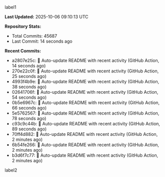 
label1 
<!-- ACTIVITY_START -->
**Last Updated:** 2025-10-06 09:10:13 UTC

**Repository Stats:**
- Total Commits: 45687
- Last Commit: 14 seconds ago

**Recent Commits:**
- a2807e25c: 🤖 Auto-update README with recent activity (GitHub Action, 14 seconds ago)
- 270e22c0f: 🤖 Auto-update README with recent activity (GitHub Action, 25 seconds ago)
- 4993f4b9e: 🤖 Auto-update README with recent activity (GitHub Action, 38 seconds ago)
- 02641706f: 🤖 Auto-update README with recent activity (GitHub Action, 54 seconds ago)
- 0b5e6967c: 🤖 Auto-update README with recent activity (GitHub Action, 66 seconds ago)
- 5e5762567: 🤖 Auto-update README with recent activity (GitHub Action, 78 seconds ago)
- c93c9c44b: 🤖 Auto-update README with recent activity (GitHub Action, 89 seconds ago)
- 70ff4d882: 🤖 Auto-update README with recent activity (GitHub Action, 2 minutes ago)
- 6b54fe266: 🤖 Auto-update README with recent activity (GitHub Action, 2 minutes ago)
- b3d6f7c77: 🤖 Auto-update README with recent activity (GitHub Action, 2 minutes ago)
<!-- ACTIVITY_END -->

label2
